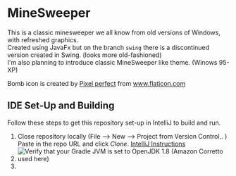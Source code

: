 # MineSweeper
This is a classic minesweeper we all know from old versions of Windows, with refreshed graphics.<br> 
Created using JavaFx but on the branch <code>swing</code> there is a discontinued version created 
in Swing. (looks more old-fashioned)<br> 
I'm also planning to introduce classic MineSweeper like theme. (Winows 95-XP)

<p> Bomb icon is created by 
<a href="https://www.flaticon.com/authors/pixel-perfect ">Pixel perfect</a>
 from <a href="http://www.flaticon.com/">www.flaticon.com</a></p>

## IDE Set-Up and Building
Follow these steps to get this repository set-up in IntelliJ to build and run. 

1. Close repository locally (File --> New --> Project from Version Control.. )
	Paste in the repo URL and click *Clone*.
			<a href="https://www.youtube.com/watch?v=aBVOAnygcZw&t=76s&ab_channel=IntelliJIDEAbyJetBrains">IntelliJ Instructions </a>
2. ![Verify that your Gradle JVM is set to OpenJDK 1.8 (Amazon Corretto used here)](https://imgur.com/gallery/m2a6Xju)
3. 
